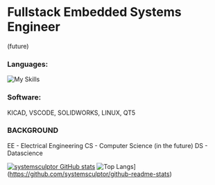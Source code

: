 # Fullstack Embedded Systems Engineer
(future)
### Languages:
![My Skills](https://skillicons.dev/icons?i=html,css,cpp,py,java,vue,js)
### Software:
KICAD, VSCODE, SOLIDWORKS, LINUX, QT5


### BACKGROUND
EE - Electrical Engineering
CS - Computer Science
(in the future)
DS - Datascience 

[![systemsculptor GitHub stats](https://github-readme-stats.vercel.app/api?username=systemsculptor)](https://github.com/systemsculptor/github-readme-stats)
![Top Langs](https://github-readme-stats.vercel.app/api/top-langs/?username=systemsculptor)](https://github.com/systemsculptor/github-readme-stats)
